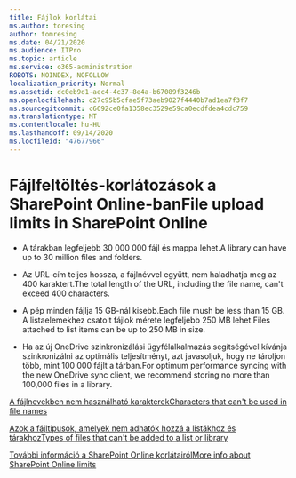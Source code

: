 ```yaml
---
title: Fájlok korlátai
ms.author: toresing
author: tomresing
ms.date: 04/21/2020
ms.audience: ITPro
ms.topic: article
ms.service: o365-administration
ROBOTS: NOINDEX, NOFOLLOW
localization_priority: Normal
ms.assetid: dc0eb9d1-aec4-4c37-8e4a-b67089f3246b
ms.openlocfilehash: d27c95b5cfae5f73aeb9027f4440b7ad1ea7f3f7
ms.sourcegitcommit: c6692ce0fa1358ec3529e59ca0ecdfdea4cdc759
ms.translationtype: MT
ms.contentlocale: hu-HU
ms.lasthandoff: 09/14/2020
ms.locfileid: "47677966"
---
```

# <a name="file-upload-limits-in-sharepoint-online"></a><span data-ttu-id="28f2a-102">Fájlfeltöltés-korlátozások a SharePoint Online-ban</span><span class="sxs-lookup"><span data-stu-id="28f2a-102">File upload limits in SharePoint Online</span></span>

- <span data-ttu-id="28f2a-103">A tárakban legfeljebb 30 000 000 fájl és mappa lehet.</span><span class="sxs-lookup"><span data-stu-id="28f2a-103">A library can have up to 30 million files and folders.</span></span>
    
- <span data-ttu-id="28f2a-104">Az URL-cím teljes hossza, a fájlnévvel együtt, nem haladhatja meg az 400 karaktert.</span><span class="sxs-lookup"><span data-stu-id="28f2a-104">The total length of the URL, including the file name, can't exceed 400 characters.</span></span>
    
- <span data-ttu-id="28f2a-105">A pép minden fájlja 15 GB-nál kisebb.</span><span class="sxs-lookup"><span data-stu-id="28f2a-105">Each file mush be less than 15 GB.</span></span> <span data-ttu-id="28f2a-106">A listaelemekhez csatolt fájlok mérete legfeljebb 250 MB lehet.</span><span class="sxs-lookup"><span data-stu-id="28f2a-106">Files attached to list items can be up to 250 MB in size.</span></span>
    
- <span data-ttu-id="28f2a-107">Ha az új OneDrive szinkronizálási ügyfélalkalmazás segítségével kívánja szinkronizálni az optimális teljesítményt, azt javasoljuk, hogy ne tároljon több, mint 100 000 fájlt a tárban.</span><span class="sxs-lookup"><span data-stu-id="28f2a-107">For optimum performance syncing with the new OneDrive sync client, we recommend storing no more than 100,000 files in a library.</span></span> 
    
[<span data-ttu-id="28f2a-108">A fájlnevekben nem használható karakterek</span><span class="sxs-lookup"><span data-stu-id="28f2a-108">Characters that can't be used in file names</span></span>](https://go.microsoft.com/fwlink/?linkid=866430)
  
[<span data-ttu-id="28f2a-109">Azok a fájltípusok, amelyek nem adhatók hozzá a listákhoz és tárakhoz</span><span class="sxs-lookup"><span data-stu-id="28f2a-109">Types of files that can't be added to a list or library</span></span>](https://go.microsoft.com/fwlink/?linkid=273757)
  
[<span data-ttu-id="28f2a-110">További információ a SharePoint Online korlátairól</span><span class="sxs-lookup"><span data-stu-id="28f2a-110">More info about SharePoint Online limits</span></span>](https://go.microsoft.com/fwlink/?linkid=271273)
  

